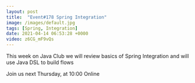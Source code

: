 ```yaml
---
layout: post
title:  "Event#178 Spring Integration"
image: /images/default.jpg
tags: [Spring, Integration]
date: 2021-04-14 06:53:28 +0000
video: z6CG_mF9vQs
---
```


This week on Java Club we will review basics of Spring Integration and will use Java DSL to build flows

Join us next Thursday, at 10:00 Online

